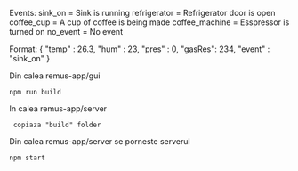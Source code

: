 Events:
sink_on = Sink is running
refrigerator = Refrigerator door is open
coffee_cup = A cup of coffee is being made
coffee_machine = Esspressor is turned on
no_event = No event

Format:
{
    "temp" : 26.3, 
    "hum" : 23, 
    "pres" : 0,
    "gasRes": 234,
    "event" : "sink_on"
}

Din calea remus-app/gui 
```
npm run build 
```
In calea remus-app/server
```
 copiaza "build" folder
```

Din calea remus-app/server se porneste serverul
```
npm start
```

